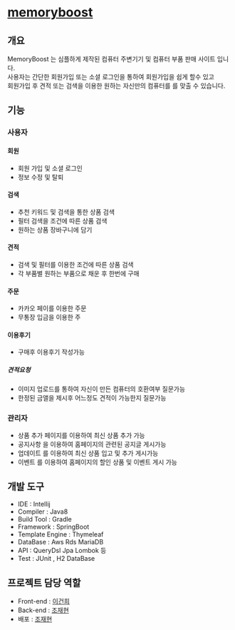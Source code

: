 # [memoryboost](https://memoryboost.kr)

## 개요
MemoryBoost 는 심플하게 제작된 컴퓨터 주변기기 및 컴퓨터 부품 판매 사이트 입니다.   
사용자는 간단한 회원가입 또는 소셜 로그인을 통하여 회원가입을 쉽게 할수 있고   
회원가입 후 견적 또는 검색을 이용한 원하는 자신만의 컴퓨터를 를 맞출 수 있습니다.   

## 기능

### 사용자

#### 회원
+ 회원 가입 및 소셜 로그인
+ 정보 수정 및 탈퇴

#### 검색
+ 추천 키워드 및 검색을 통한 상품 검색
+ 필터 검색을 조건에 따른 상품 검색
+ 원하는 상품 장바구니에 담기

#### 견적
+ 검색 및 필터를 이용한 조건에 따른 상품 검색
+ 각 부품별 원하는 부품으로 채운 후 한번에 구매

#### 주문
+ 카카오 페이를 이용한 주문
+ 무통장 입금을 이용한 주

#### 이용후기

+ 구매후 이용후기 작성가능

##### 견적요청
+ 이미지 업로드를 통하여 자신이 만든 컴퓨터의 호환여부 질문가능
+ 한정된 금앨을 제시후 어느정도 견적이 가능한지 질문가능

### 관리자
+ 상품 추가 페이지를 이용하여 최신 상품 추가 가능
+ 공지사항 을 이용하여 홈페이지의 관련된 공지글 게시가능
+ 업데이트 를 이용하여 최신 상품 입고 및 추가 게시가능
+ 이벤트 를 이용하여 홈페이지의 할인 상품 및 이벤트 게시 가능


## 개발 도구

+ IDE : Intellij
+ Compiler : Java8
+ Build Tool : Gradle
+ Framework : SpringBoot
+ Template Engine : Thymeleaf
+ DataBase : Aws Rds MariaDB
+ API : QueryDsl Jpa Lombok 등
+ Test : JUnit , H2 DataBase

 ## 프로젝트 담당 역할
 + Front-end : [이건희](https://github.com/bangchisi)
 + Back-end : [조재현](https://github.com/pursue503)
 + 배포 : [조재현](https://github.com/pursue503)
 
 
